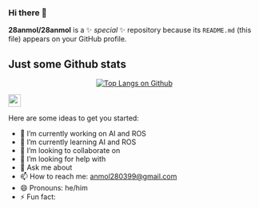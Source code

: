### Hi there 👋


**28anmol/28anmol** is a ✨ _special_ ✨ repository because its `README.md` (this file) appears on your GitHub profile.

## Just some Github stats


<p align="center">

<p align="center">
  <a href="https://github.com/28anmol/github-readme-stats"><img src="https://github-readme-stats.vercel.app/api/top-langs/?username=28anmol&include_all_commits=true" alt="Top Langs on Github"></a>

  <a href="https://www.linkedin.com/in/anmol-singh-0b60b31b4"><img src="https://img.shields.io/badge/-Anmol-informational?style=for-the-badge&logo=linkedin" height=25></a>

</p>


Here are some ideas to get you started:

- 🔭 I’m currently working on AI and ROS
- 🌱 I’m currently learning AI and ROS
- 👯 I’m looking to collaborate on 
- 🤔 I’m looking for help with 
- 💬 Ask me about 
- 📫 How to reach me: anmol280399@gmail.com
- 😄 Pronouns: he/him
- ⚡ Fun fact: 
